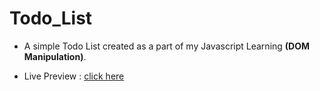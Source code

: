 # Todo_List

* A simple Todo List created as a part of my Javascript Learning **(DOM Manipulation)**.

* Live Preview : [click here](https://todo-list-sk.netlify.app/)
